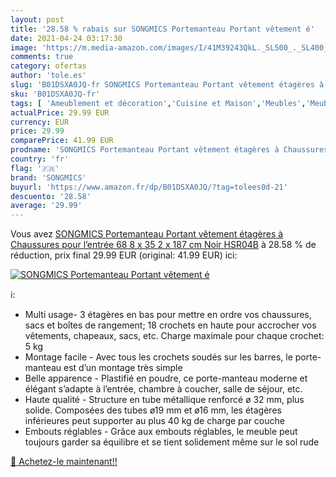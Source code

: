 ```yaml
---
layout: post
title: '28.58 % rabais sur SONGMICS Portemanteau Portant vêtement é'
date: 2021-04-24 03:17:30
image: 'https://m.media-amazon.com/images/I/41M39243QkL._SL500_._SL400_.jpg'
comments: true
category: ofertas
author: 'tole.es'
slug: 'B01DSXA0JQ-fr SONGMICS Portemanteau Portant vêtement étagères à...'
sku: 'B01DSXA0JQ-fr'
tags: [ 'Ameublement et décoration','Cuisine et Maison','Meubles','Meubles pour entrée','Portemanteaux pour entrée','songmics', ]
actualPrice: 29.99 EUR
currency: EUR
price: 29.99
comparePrice: 41.99 EUR
prodname: 'SONGMICS Portemanteau Portant vêtement étagères à Chaussures pour l’entrée 68 8 x 35 2 x 187 cm Noir HSR04B'
country: 'fr'
flag: '🇫🇷'
brand: 'SONGMICS'
buyurl: 'https://www.amazon.fr/dp/B01DSXA0JQ/?tag=tolees0d-21'
descuento: '28.58'
average: '29.99'
---
```


Vous avez [SONGMICS Portemanteau Portant vêtement étagères à Chaussures pour l’entrée 68 8 x 35 2 x 187 cm Noir HSR04B](https://www.amazon.fr/dp/B01DSXA0JQ/?tag=tolees0d-21)  à  28.58 % de réduction, prix final  29.99 EUR (original: 41.99 EUR) ici:

[![SONGMICS Portemanteau Portant vêtement é](https://m.media-amazon.com/images/I/41M39243QkL._SL500_._SL400_.jpg)](https://www.amazon.fr/dp/B01DSXA0JQ/?tag=tolees0d-21)

ℹ️:

- Multi usage- 3 étagères en bas pour mettre en ordre vos chaussures, sacs et boîtes de rangement; 18 crochets en haute pour accrocher vos vêtements, chapeaux, sacs, etc. Charge maximale pour chaque crochet: 5 kg
- Montage facile - Avec tous les crochets soudés sur les barres, le porte-manteau est d’un montage très simple
- Belle apparence - Plastifié en poudre, ce porte-manteau moderne et élégant s’adapte à l’entrée, chambre à coucher, salle de séjour, etc.
- Haute qualité - Structure en tube métallique renforcé ø 32 mm, plus solide. Composées des tubes ø19 mm et ø16 mm, les étagères inférieures peut supporter au plus 40 kg de charge par couche
- Embouts réglables - Grâce aux embouts réglables, le meuble peut toujours garder sa équilibre et se tient solidement même sur le sol rude

[🛒 Achetez-le maintenant!!](https://www.amazon.fr/dp/B01DSXA0JQ/?tag=tolees0d-21)
